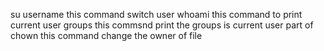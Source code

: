 su  username this command switch user
whoami this command to print current user
groups this commsnd print the groups is current user part of
chown this command change the owner of file
